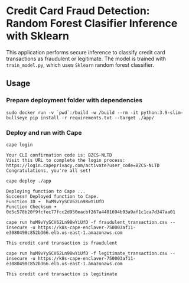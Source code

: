 # Credit Card Fraud Detection: Random Forest Clasifier Inference with Sklearn

This application performs secure inference to classify credit card transactions as fraudulent or legitimate.
The model is trained with `train_model.py`, which uses `Sklearn` random forest classifier.

## Usage

### Prepare deployment folder with dependencies
```
sudo docker run -v `pwd`:/build -w /build --rm -it python:3.9-slim-bullseye pip install -r requirements.txt --target ./app/
```

### Deploy and run with Cape
```
cape login

Your CLI confirmation code is: BZCS-NLTD
Visit this URL to complete the login process: https://login.capeprivacy.com/activate?user_code=BZCS-NLTD
Congratulations, you're all set!
```

```
cape deploy ./app

Deploying function to Cape ...
Success! Deployed function to Cape.
Function ID ➜  huM9vYySCV62Ln98wYiUfD
Function Checksum ➜  0d5c578b20f9fcfec77fcc2d950eacbf267a4401694b93a9af1c1ca7d347aa01
```

```
cape run huM9vYySCV62Ln98wYiUfD -f fraudulent_transaction.csv --insecure -u https://k8s-cape-enclaver-750003af11-e3080498c852b366.elb.us-east-1.amazonaws.com

This credit card transaction is fraudulent
```

```
cape run huM9vYySCV62Ln98wYiUfD -f legitimate_transaction.csv --insecure -u https://k8s-cape-enclaver-750003af11-e3080498c852b366.elb.us-east-1.amazonaws.com

This credit card transaction is legitimate
```